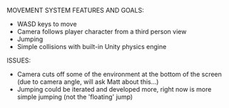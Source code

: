 MOVEMENT SYSTEM FEATURES AND GOALS:


- WASD keys to move
- Camera follows player character from a third person view
- Jumping
- Simple collisions with built-in Unity physics engine

ISSUES:
- Camera cuts off some of the environment at the bottom of the screen (due to camera angle, will ask Matt about this...)
- Jumping could be iterated and developed more, right now is more simple jumping (not the 'floating' jump)
